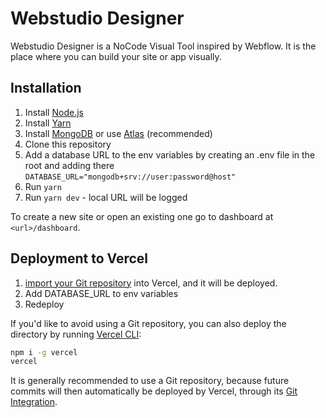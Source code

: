 # Webstudio Designer

Webstudio Designer is a NoCode Visual Tool inspired by Webflow. It is the place where you can build your site or app visually.

## Installation

1. Install [Node.js](https://nodejs.org/)
2. Install [Yarn](https://yarnpkg.com/)
3. Install [MongoDB](https://www.mongodb.com/) or use [Atlas](https://www.mongodb.com/atlas/database) (recommended)
4. Clone this repository
5. Add a database URL to the env variables by creating an .env file in the root and adding there `DATABASE_URL="mongodb+srv://user:password@host"`
6. Run `yarn`
7. Run `yarn dev` - local URL will be logged

To create a new site or open an existing one go to dashboard at `<url>/dashboard`.

## Deployment to Vercel

1. [import your Git repository](https://vercel.com/new) into Vercel, and it will be deployed.
2. Add DATABASE_URL to env variables
3. Redeploy

If you'd like to avoid using a Git repository, you can also deploy the directory by running [Vercel CLI](https://vercel.com/cli):

```sh
npm i -g vercel
vercel
```

It is generally recommended to use a Git repository, because future commits will then automatically be deployed by Vercel, through its [Git Integration](https://vercel.com/docs/concepts/git).

